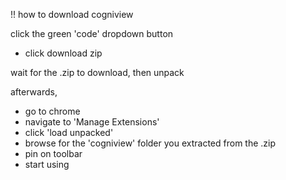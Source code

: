 !! how to download cogniview 

click the green 'code' dropdown button
 - click download zip

wait for the .zip to download, then unpack

afterwards, 
 - go to chrome
 - navigate to 'Manage Extensions'
 - click 'load unpacked'
 - browse for the 'cogniview' folder you extracted from the .zip
 - pin on toolbar
 - start using



 
 
